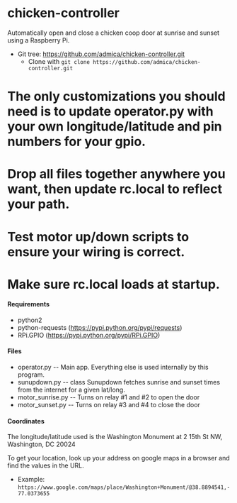 # chicken-controller
Automatically open and close a chicken coop door at sunrise and sunset using a Raspberry Pi.

 * Git tree:  https://github.com/admica/chicken-controller.git
    * Clone with `git clone https://github.com/admica/chicken-controller.git`

 # The only customizations you should need is to update operator.py with your own longitude/latitude and pin numbers for your gpio.
 # Drop all files together anywhere you want, then update rc.local to reflect your path.
 # Test motor up/down scripts to ensure your wiring is correct.
 # Make sure rc.local loads at startup.

#### Requirements
* python2
* python-requests (https://pypi.python.org/pypi/requests)
* RPi.GPIO (https://pypi.python.org/pypi/RPi.GPIO)

#### Files
- operator.py -- Main app. Everything else is used internally by this program.
- sunupdown.py -- class Sunupdown fetches sunrise and sunset times from the internet for a given lat/long.
- motor_sunrise.py -- Turns on relay #1 and #2 to open the door
- motor_sunset.py -- Turns on relay #3 and #4 to close the door

#### Coordinates
The longitude/latitude used is the Washington Monument at 2 15th St NW, Washington, DC 20024

To get your location, look up your address on google maps in a browser and find the values in the URL.
* Example:
`https://www.google.com/maps/place/Washington+Monument/@38.8894541,-77.0373655`

